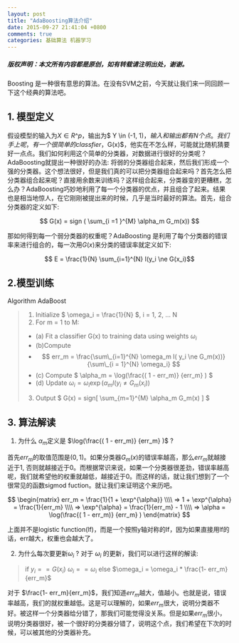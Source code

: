 ```yaml
---
layout: post
title: "AdaBoosting算法介绍"
date: 2015-09-27 21:41:04 +0800
comments: true
categories: 基础算法 机器学习
---
```

##### 版权声明：本文所有内容都是原创，如有转载请注明出处，谢谢。 


Boosting 是一种很有意思的算法。在没有SVM之前，今天就让我们来一同回顾一下这个经典的算法吧。

## 1. 模型定义
假设模型的输入为$X \in R\^p$，输出为$ Y \in (-1, 1)$，输入和输出都有N个点。我们手上呢，有一个很简单的classfier，$G(x)$，他实在不怎么样，可能就比随机猜要好一点点。我们如何利用这个简单的分类器，对数据进行很好的分类呢？AdaBoosting就提出一种很好的办法: 将弱的分类器组合起来，然后我们形成一个强的分类器。这个想法很好，但是我们真的可以把分类器组合起来吗？首先怎么把分类器组合起来呢？直接用余数来训练吗？这样组合起来，分类器变的更糟糕，怎么办？AdaBoosting巧妙地利用了每一个分类器的优点，并且组合了起来。结果也是相当地惊人，在它刚刚被提出来的时候，几乎是当时最好的算法。首先，组合分类器的定义如下:

$$ G(x) = sign ( \sum_{i =1 }^{M} \alpha_m G_m(x)) $$

那如何得到每一个弱分类器的权重呢？AdaBoosting 是利用了每个分类器的错误率来进行组合的，每一次用$G(x)$来分类的错误率就定义如下:

$$ E = \frac{1}{N} \sum_{i=1}^{N} I(y_i \ne G(x_i)$$

## 2.模型训练
Algorithm AdaBoost 

>1.  Initialize  $ \omega_i = \frac{1}{N} $,  i = 1, 2, ... N
>2. For m = 1 to M:
> - (a) Fit a classifier G(x) to training data using weights $\omega_i$
> - (b)Compute 
> - $$ err_m = \frac{\sum\_{i=1}^{N} \omega_m I( y_i \ne G_m(x))} {\sum\_{i = 1}^{N} \omega_i}  $$
> - (c) Compute $ \alpha_m = \log(\frac{( 1 - err_m)} {err_m} ) $
> - (d) Update $\omega_i  = \omega_i \exp(\alpha_m I( y_i \ne G_m(x_i) )$
>3. Output  $ G(x) = sign[ \sum_{m=1}^{M} \alpha_m G_m(x) ] $

## 3. 算法解读

1. 为什么 $\alpha_m$定义是 $\log(\frac{( 1 - err_m)} {err_m} )$ ?

首先$err_m$的取值范围是$(0, 1)$。如果分类器$G_m(x)$的错误率越高，那么$err_m$就越接近于1, 否则就越接近于$0$。而根据常识来说，如果一个分类器很差劲，错误率越高呢，我们就希望他的权重就越低，越接近于0。而这样的话，就让我们想到了一个很常见的函数sigmod fuction。就让我们来证明这个来历吧。

$$ \begin{matrix} 
err_m =  \frac{1}{1 + \exp^{\alpha}} \\\\
=> 1 + \exp^{\alpha} = \frac{1}{err_m} \\\\ 
=> \exp^{\alpha} = \frac{1}{err_m} - 1 \\\\
=> \alpha = \log(\frac{( 1 - err_m)} {err_m} )
\end{matrix} $$

上面并不是logistic function(lf)，而是一个按照y轴对称的lf，因为如果直接用lf的话，err越大，权重也会越大了。

2. 为什么每次要更新$\omega_i$ ?
对于 $\omega_i$ 的更新，我们可以进行这样的解读:
>if $y_i == G(x_i)$ $\omega_i == \omega_i$
>else $\omega_i = \omega_i * \frac{1- err_m}{err_m}$ 

对于 $\frac{1- err_m}{err_m}$，我们知道$err_m$越大，值越小。也就是说，错误率越高，我们的就权重越低。这是可以理解的，如果$err_m$很大，说明分类器不好。被这样一个分类器给分错了，那我们可能觉得没关系。但是如果$err_m$很小，说明分类器很好，被一个很好的分类器分错了，说明这个点，我们希望在下次的时候，可以被其他的分类器补充。
